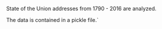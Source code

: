 State of the Union addresses from 1790 - 2016 are analyzed.

The data is contained in a pickle file.`

